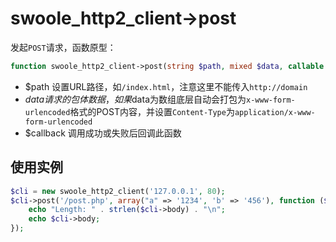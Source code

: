 # swoole_http2_client->post

发起`POST`请求，函数原型：
```php
function swoole_http2_client->post(string $path, mixed $data, callable $callback);
```

* $path 设置URL路径，如`/index.html`，注意这里不能传入`http://domain`
* $data 请求的包体数据，如果$data为数组底层自动会打包为`x-www-form-urlencoded`格式的POST内容，并设置`Content-Type`为`application/x-www-form-urlencoded`
* $callback 调用成功或失败后回调此函数

使用实例
----
```php
$cli = new swoole_http2_client('127.0.0.1', 80); 
$cli->post('/post.php', array("a" => '1234', 'b' => '456'), function ($response) {
	echo "Length: " . strlen($cli->body) . "\n";
	echo $cli->body;
});
```